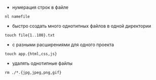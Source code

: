 - нумерация строк в файле
```
nl namefile
```
- быстро создать много однотипных файлов в одной директории
```
touch file{1..100}.txt
```
- с разными расширениями для одного проекта
```
touch app.{html,css,js}
```
- удалять однотипные файлы
```
rm ./*.{jpg,jpeg,png,gif}
```
